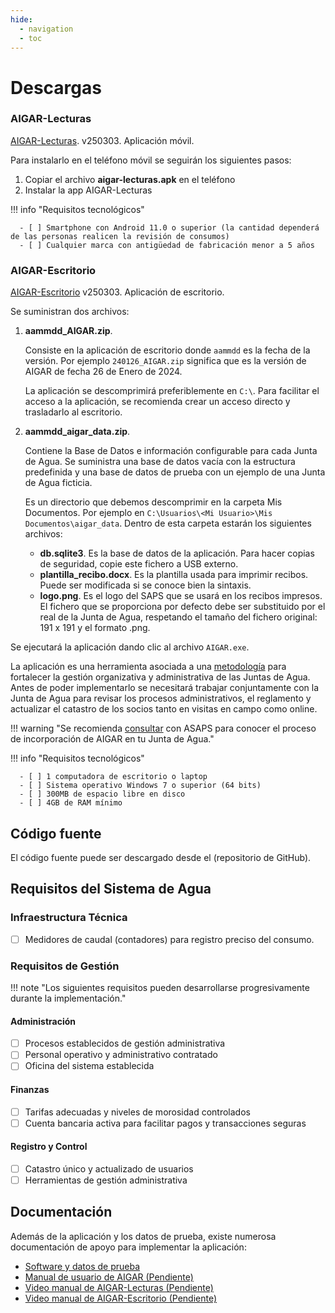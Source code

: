 ```yaml
---
hide:
  - navigation
  - toc
---
```


# Descargas

### AIGAR-Lecturas

[AIGAR-Lecturas](https://github.com/iCarto/aigar-web/releases/download/250303/250303_aigar-lecturas.apk). v250303. Aplicación móvil.

Para instalarlo en el teléfono móvil se seguirán los siguientes pasos:

1. Copiar el archivo **aigar-lecturas.apk** en el teléfono
2. Instalar la app AIGAR-Lecturas

!!! info "Requisitos tecnológicos"

      - [ ] Smartphone con Android 11.0 o superior (la cantidad dependerá de las personas realicen la revisión de consumos)
      - [ ] Cualquier marca con antigüedad de fabricación menor a 5 años

### AIGAR-Escritorio

[AIGAR-Escritorio](https://github.com/iCarto/aigar-web/releases/download/250303/250303_aigar.zip) v250303. Aplicación de escritorio.

Se suministran dos archivos:

<ol>
  <li>
    <strong>aammdd_AIGAR.zip</strong>. 
    <p>Consiste en la aplicación de escritorio donde <code>aammdd</code> es la fecha de la versión. Por ejemplo <code>240126_AIGAR.zip</code> significa que es la versión de AIGAR de fecha 26 de Enero de 2024.</p>
    <p>La aplicación se descomprimirá preferiblemente en <code>C:\</code>. Para facilitar el acceso a la aplicación, se recomienda crear un acceso directo y trasladarlo al escritorio.</p>
  </li>
  <li>
    <strong>aammdd_aigar_data.zip</strong>.
    <p>Contiene la Base de Datos e información configurable para cada Junta de Agua. Se suministra una base de datos vacía con la estructura predefinida y una base de datos de prueba con un ejemplo de una Junta de Agua ficticia.</p>
    <p>Es un directorio que debemos descomprimir en la carpeta Mis Documentos. Por ejemplo en <code>C:\Usuarios\&lt;Mi Usuario&gt;\Mis Documentos\aigar_data</code>. Dentro de esta carpeta estarán los siguientes archivos:</p>
    <ul>
      <li><strong>db.sqlite3</strong>. Es la base de datos de la aplicación. Para hacer copias de seguridad, copie este fichero a USB externo.</li>
      <li><strong>plantilla_recibo.docx</strong>. Es la plantilla usada para imprimir recibos. Puede ser modificada si se conoce bien la sintaxis.</li>
      <li><strong>logo.png</strong>. Es el logo del SAPS que se usará en los recibos impresos. El fichero que se proporciona por defecto debe ser substituido por el real de la Junta de Agua, respetando el tamaño del fichero original: 191 x 191 y el formato .png.</li>
    </ul>
  </li>
</ol>

Se ejecutará la aplicación dando clic al archivo `AIGAR.exe`.

La aplicación es una herramienta asociada a una [metodología](methodology.md) para fortalecer la gestión organizativa y administrativa de las Juntas de Agua. Antes de poder implementarlo se necesitará trabajar conjuntamente con la Junta de Agua para revisar los procesos administrativos, el reglamento y actualizar el catastro de los socios tanto en visitas en campo como online.

!!! warning "Se recomienda [consultar](contact.md) con ASAPS para conocer el proceso de incorporación de AIGAR en tu Junta de Agua."

!!! info "Requisitos tecnológicos"

      - [ ] 1 computadora de escritorio o laptop
      - [ ] Sistema operativo Windows 7 o superior (64 bits)
      - [ ] 300MB de espacio libre en disco
      - [ ] 4GB de RAM mínimo

## Código fuente

El código fuente puede ser descargado desde el (repositorio de GitHub).

## Requisitos del Sistema de Agua

### Infraestructura Técnica

- [ ] Medidores de caudal (contadores) para registro preciso del consumo.

### Requisitos de Gestión

!!! note "Los siguientes requisitos pueden desarrollarse progresivamente durante la implementación."

#### Administración

- [ ] Procesos establecidos de gestión administrativa
- [ ] Personal operativo y administrativo contratado
- [ ] Oficina del sistema establecida

#### Finanzas

- [ ] Tarifas adecuadas y niveles de morosidad controlados
- [ ] Cuenta bancaria activa para facilitar pagos y transacciones seguras

#### Registro y Control

- [ ] Catastro único y actualizado de usuarios
- [ ] Herramientas de gestión administrativa

## Documentación

Además de la aplicación y los datos de prueba, existe numerosa documentación de apoyo para implementar la aplicación:

- [Software y datos de prueba]()
- [Manual de usuario de AIGAR (Pendiente)]()
- [Video manual de AIGAR-Lecturas (Pendiente)]()
- [Video manual de AIGAR-Escritorio (Pendiente)]()
